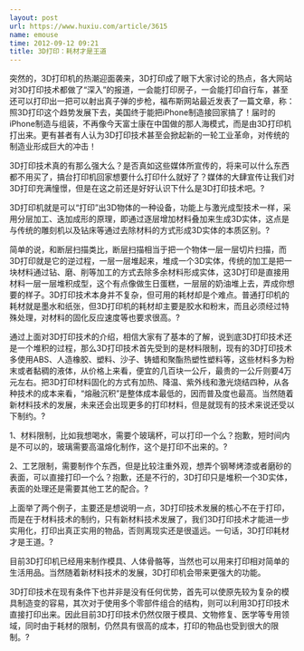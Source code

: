 ```yaml
---
layout: post
url: https://www.huxiu.com/article/3615
name: emouse
time: 2012-09-12 09:21
title: 3D打印：耗材才是王道
---
```

突然的，3D打印机的热潮迎面袭来，3D打印成了眼下大家讨论的热点，各大网站对3D打印技术都做了“深入”的报道，一会能打印房子，一会能打印自行车，甚至还可以打印出一把可以射出真子弹的步枪，福布斯网站最近发表了一篇文章，称：照3D打印这个趋势发展下去，美国终于能把iPhone制造接回家搞了！届时的iPhone制造与组装，不再像今天富士康在中国做的那人海模式，而是由3D打印机打出来。更有甚者有人认为3D打印技术甚至会掀起新的一轮工业革命，对传统的制造业形成巨大的冲击！

3D打印技术真的有那么强大么？是否真如这些媒体所宣传的，将来可以什么东西都不用买了，搞台打印机回家想要什么打印什么就好了？媒体的大肆宣传让我们对3D打印充满憧憬，但是在这之前还是好好认识下什么是3D打印技术吧。?

3D打印机就是可以“打印”出3D物体的一种设备，功能上与激光成型技术一样，采用分层加工、迭加成形的原理，即通过逐层增加材料叠加来生成3D实体，这点是与传统的雕刻机以及钻床等通过去除材料的方式形成3D实体的本质区别。?

简单的说，和断层扫描类比，断层扫描相当于把一个物体一层一层切片扫描，而3D打印就是它的逆过程，一层一层堆起来，堆成一个3D实体，传统的加工是把一块材料通过钻、磨、削等加工的方式去除多余材料形成实体，这3D打印是直接用材料一层一层堆积成型，这个有点像做生日蛋糕，一层层的奶油堆上去，弄成你想要的样子。3D打印技术本身并不复杂，但可用的耗材却是个难点。普通打印机的耗材就是墨水和纸张，但3D打印机的耗材却主要是胶水和粉末，而且必须经过特殊处理，对材料的固化反应速度等也要求很高。?

通过上面对3D打印技术的介绍，相信大家有了基本的了解，说到底3D打印技术还是一个堆积的过程，那么3D打印技术首先受到的是材料限制，现有的3D打印技术多使用ABS、人造橡胶、塑料、沙子、铸蜡和聚酯热塑性塑料等，这些材料多为粉末或者黏稠的液体，从价格上来看，便宜的几百块一公斤，最贵的一公斤则要4万元左右。把3D打印材料固化的方式有加热、降温、紫外线和激光烧结四种，从各种技术的成本来看，“熔融沉积”是整体成本最低的，因而普及度也最高。当然随着新材料技术的发展，未来还会出现更多的打印材料，但是就现有的技术来说还受以下制约。?

1、材料限制，比如我想喝水，需要个玻璃杯，可以打印一个么？抱歉，短时间内是不可以的，玻璃需要高温熔化制作，这个是打印不出来的。?

2、工艺限制，需要制作个东西，但是比较注重外观，想弄个钢琴烤漆或者磨砂的表面，可以直接打印一个么？抱歉，还是不行的，3D打印只是堆积一个3D实体，表面的处理还是需要其他工艺的配合。?

上面举了两个例子，主要还是想说明一点，3D打印技术发展的核心不在于打印，而是在于材料技术的制约，只有新材料技术发展了，我们3D打印技术才能进一步实用化，打印出真正实用的物品，否则离现实还是很遥远。一句话，3D打印耗材才是王道。?

目前3D打印机已经用来制作模具、人体骨骼等，当然也可以用来打印相对简单的生活用品。当然随着新材料技术的发展，3D打印机会带来更强大的功能。

3D打印技术在现有条件下也并非是没有任何优势，首先可以使原先较为复杂的模具制造变的容易，其次对于使用多个零部件组合的结构，则可以利用3D打印技术直接打印出来。因此目前3D打印技术仍然仅限于模具、文物修复、医学等专用领域，同时由于耗材的限制，仍然具有很高的成本，打印的物品也受到很大的限制。?

